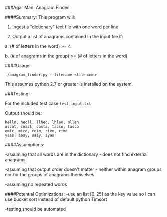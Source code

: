 ###Agar Man: Anagram Finder

####Summary:
This program will:

1.  Ingest a "dictionary" text file with one word per line

2.  Output a list of anagrams contained in the input file if:

  a.  (# of letters in the word) >= 4

  b.  (# of anagrams in the group) >= (# of letters in the word)

####Usage:

```
./anagram_finder.py --filename <filename> 
```

This assumes python 2.7 or greater is installed on the system.

###Testing:

For the included test case ```test_input.txt```

Output should be:
```
hello, heoll, llheo, lhleo, olleh
ascot, coast, costa, tacso, tasco
emir, mire, reim, riem, rime
yaas, aasy, saay, ayas
```

####Assumptions:

-assuming that all words are in the dictionary - does not find external anagrams

-assuming that output order doesn't matter - neither within anagram groups nor for the groups of anagrams themselves

-assuming no repeated words

####Potential Optimizations:
-use an list [0-25] as the key value so I can use bucket sort instead of default python Timsort

-testing should be automated
